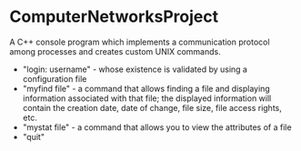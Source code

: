 # ComputerNetworksProject
A C++ console program which implements a communication protocol among processes and creates custom UNIX commands.

* "login: username" - whose existence is validated by using a configuration file
* "myfind file" - a command that allows finding a file and displaying information associated with that file; the displayed information will contain the creation date, date of change, file size, file access rights, etc.
* "mystat file" - a command that allows you to view the attributes of a file
* "quit"
